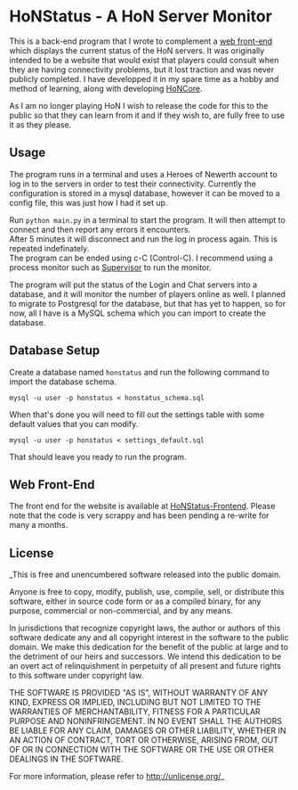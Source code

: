 # HoNStatus - A HoN Server Monitor

This is a back-end program that I wrote to complement a [web front-end](http://honstatus.winsauce.org) which displays the current 
status of the HoN servers. It was originally intended to be a website that would exist that players could consult when they are 
having connectivity problems, but it lost traction and was never publicly completed. I have developped it in my spare time as a 
hobby and method of learning, along with developing [HoNCore](http://github.com/Joev-/HoNCore). 

As I am no longer playing HoN I wish to release the code for this to the public so that they can learn from it and if they wish to, are
fully free to use it as they please.

## Usage

The program runs in a terminal and uses a Heroes of Newerth account to log in to the servers in order to test their connectivity.
Currently the configuration is stored in a mysql database, however it can be moved to a config file, this was just how I had it set up.  

Run `python main.py` in a terminal to start the program. It will then attempt to connect and then report any errors it encounters.  
After 5 minutes it will disconnect and run the log in process again. This is repeated indefinately.  
The program can be ended using c-C (Control-C). I recommend using a process monitor such as [Supervisor](http://supervisord.org/) to run the monitor.

The program will put the status of the Login and Chat servers into a database, and it will monitor the number of players online as well.
I planned to migrate to Postgresql for the database, but that has yet to happen, so for now, all I have is a MySQL schema which you can import to create
the database.


## Database Setup

Create a database named `honstatus` and run the following command to import the database schema.  

`mysql -u user -p honstatus < honstatus_schema.sql`  

When that's done you will need to fill out the settings table with some default values that you can modify.  

`mysql -u user -p honstatus < settings_default.sql`  

That should leave you ready to run the program.

## Web Front-End

The front end for the website is available at [HoNStatus-Frontend](http://github.com/Joev-/HoNStatus-Frontend). Please note that the code is very scrappy and has been pending a re-write for many a months.

## License

_This is free and unencumbered software released into the public domain.

Anyone is free to copy, modify, publish, use, compile, sell, or
distribute this software, either in source code form or as a compiled
binary, for any purpose, commercial or non-commercial, and by any
means.

In jurisdictions that recognize copyright laws, the author or authors
of this software dedicate any and all copyright interest in the
software to the public domain. We make this dedication for the benefit
of the public at large and to the detriment of our heirs and
successors. We intend this dedication to be an overt act of
relinquishment in perpetuity of all present and future rights to this
software under copyright law.

THE SOFTWARE IS PROVIDED "AS IS", WITHOUT WARRANTY OF ANY KIND,
EXPRESS OR IMPLIED, INCLUDING BUT NOT LIMITED TO THE WARRANTIES OF
MERCHANTABILITY, FITNESS FOR A PARTICULAR PURPOSE AND NONINFRINGEMENT.
IN NO EVENT SHALL THE AUTHORS BE LIABLE FOR ANY CLAIM, DAMAGES OR
OTHER LIABILITY, WHETHER IN AN ACTION OF CONTRACT, TORT OR OTHERWISE,
ARISING FROM, OUT OF OR IN CONNECTION WITH THE SOFTWARE OR THE USE OR
OTHER DEALINGS IN THE SOFTWARE.

For more information, please refer to <http://unlicense.org/>_

